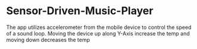 # Sensor-Driven-Music-Player
The app utilizes accelerometer from the mobile device to control the speed of a sound loop. Moving the device up along Y-Axis increase the temp and moving down decreases the temp

